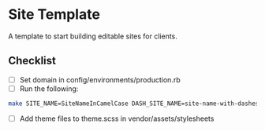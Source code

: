 # Site Template

A template to start building editable sites for clients.

## Checklist

- [ ] Set domain in config/environments/production.rb
- [ ] Run the following:
```bash
make SITE_NAME=SiteNameInCamelCase DASH_SITE_NAME=site-name-with-dashes
```
- [ ] Add theme files to theme.scss in vendor/assets/stylesheets

